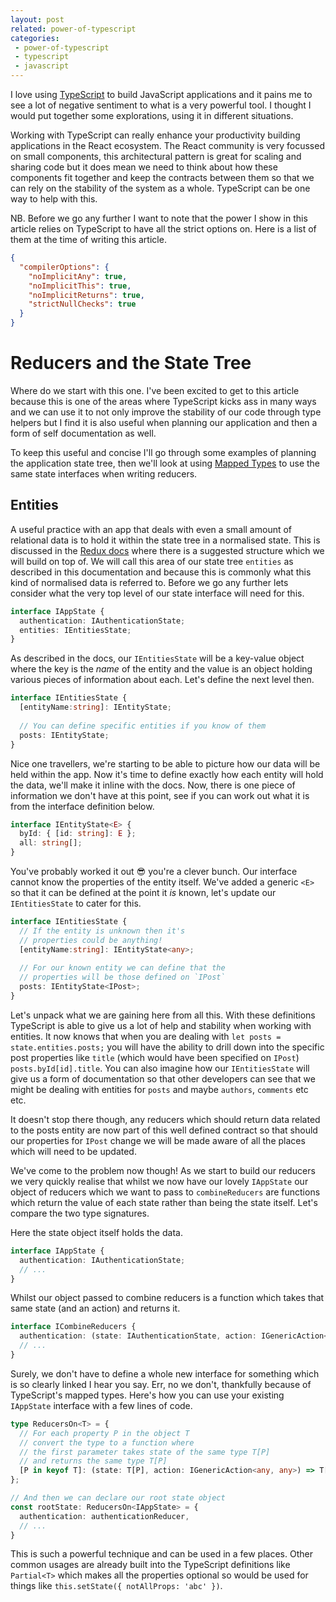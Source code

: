 ```yaml
---
layout: post
related: power-of-typescript
categories:
 - power-of-typescript
 - typescript
 - javascript
---
```


I love using [TypeScript](https://www.typescriptlang.org/) to build JavaScript applications and it pains me to see a lot of negative sentiment to what is a very powerful tool. I thought I would put together some explorations, using it in different situations. 

Working with TypeScript can really enhance your productivity building applications in the React ecosystem. The React community is very focussed on small components, this architectural pattern is great for scaling and sharing code but it does mean we need to think about how these components fit together and keep the contracts between them so that we can rely on the stability of the system as a whole. TypeScript can be one way to help with this.

NB. Before we go any further I want to note that the power I show in this article relies on TypeScript to have all the strict options on. Here is a list of them at the time of writing this article.

```json
{
  "compilerOptions": {
    "noImplicitAny": true,
    "noImplicitThis": true,
    "noImplicitReturns": true,
    "strictNullChecks": true
  }
}
```

# Reducers and the State Tree

Where do we start with this one. I've been excited to get to this article because this is one of the areas where TypeScript kicks ass in many ways and we can use it to not only improve the stability of our code through type helpers but I find it is also useful when planning our application and then a form of self documentation as well.

To keep this useful and concise I'll go through some examples of planning the application state tree, then we'll look at using [Mapped Types](https://www.typescriptlang.org/docs/handbook/advanced-types.html#mapped-types) to use the same state interfaces when writing reducers.

## Entities

A useful practice with an app that deals with even a small amount of relational data is to hold it within the state tree in a normalised state. This is discussed in the [Redux docs](http://redux.js.org/docs/recipes/reducers/NormalizingStateShape.html) where there is a suggested structure which we will build on top of. We will call this area of our state tree `entities` as described in this documentation and because this is commonly what this kind of normalised data is referred to. Before we go any further lets consider what the very top level of our state interface will need for this.

```typescript
interface IAppState {
  authentication: IAuthenticationState;
  entities: IEntitiesState;
}
```

As described in the docs, our `IEntitiesState` will be a key-value object where the key is the *name* of the entity and the value is an object holding various pieces of information about each. Let's define the next level then.

```typescript
interface IEntitiesState {
  [entityName:string]: IEntityState;
  
  // You can define specific entities if you know of them
  posts: IEntityState;
}
```

Nice one travellers, we're starting to be able to picture how our data will be held within the app. Now it's time to define exactly how each entity will hold the data, we'll make it inline with the docs. Now, there is one piece of information we don't have at this point, see if you can work out what it is from the interface definition below.

```typescript
interface IEntityState<E> {
  byId: { [id: string]: E };
  all: string[];
}
```

You've probably worked it out 😎 you're a clever bunch. Our interface cannot know the properties of the entity itself. We've added a generic `<E>` so that it can be defined at the point it *is* known, let's update our `IEntitiesState` to cater for this.

```typescript
interface IEntitiesState {
  // If the entity is unknown then it's
  // properties could be anything!
  [entityName:string]: IEntityState<any>;
  
  // For our known entity we can define that the
  // properties will be those defined on `IPost`
  posts: IEntityState<IPost>;
}
```

Let's unpack what we are gaining here from all this. With these definitions TypeScript is able to give us a lot of help and stability when working with entities. It now knows that when you are dealing with `let posts = state.entities.posts;` you will have the ability to drill down into the specific post properties like `title` (which would have been specified on `IPost`) `posts.byId[id].title`. You can also imagine how our `IEntitiesState` will give us a form of documentation so that other developers can see that we might be dealing with entities for `posts` and maybe `authors`, `comments` etc etc.

It doesn't stop there though, any reducers which should return data related to the posts entity are now part of this well defined contract so that should our properties for `IPost` change we will be made aware of all the places which will need to be updated. 

We've come to the problem now though! As we start to build our reducers we very quickly realise that whilst we now have our lovely `IAppState` our object of reducers which we want to pass to `combineReducers` are functions which return the value of each state rather than being the state itself. Let's compare the two type signatures.

Here the state object itself holds the data.

```typescript
interface IAppState {
  authentication: IAuthenticationState;
  // ...
}
```

Whilst our object passed to combine reducers is a function which takes that same state (and an action) and returns it.

```typescript
interface ICombineReducers {
  authentication: (state: IAuthenticationState, action: IGenericAction<any, any>) => IAuthenticationState;
  // ...
}
```

Surely, we don't have to define a whole new interface for something which is so clearly linked I hear you say. Err, no we don't, thankfully because of TypeScript's mapped types. Here's how you can use your existing `IAppState` interface with a few lines of code.

```typescript
type ReducersOn<T> = {
  // For each property P in the object T
  // convert the type to a function where
  // the first parameter takes state of the same type T[P]
  // and returns the same type T[P]
  [P in keyof T]: (state: T[P], action: IGenericAction<any, any>) => T[P];
};

// And then we can declare our root state object
const rootState: ReducersOn<IAppState> = {
  authentication: authenticationReducer,
  // ...
}
```

This is such a powerful technique and can be used in a few places. Other common usages are already built into the TypeScript definitions like `Partial<T>` which makes all the properties optional so would be used for things like `this.setState({ notAllProps: 'abc' })`.

